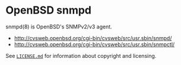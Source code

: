 OpenBSD snmpd
=============

snmpd(8) is OpenBSD's SNMPv2/v3 agent.

* http://cvsweb.openbsd.org/cgi-bin/cvsweb/src/usr.sbin/snmpd/
* http://cvsweb.openbsd.org/cgi-bin/cvsweb/src/usr.sbin/snmpctl/

See [`LICENSE.md`](https://github.com/reyk/snmpd/blob/master/LICENSE.md)
for information about copyright and licensing.
